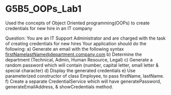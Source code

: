 # G5B5_OOPs_Lab1
Used the concepts of Object Oriented programming(OOPs) to create credentials for new hire in an IT company

Question:
You are an IT Support Administrator and are charged with the task of creating credentials for 
new hires
Your application should do the following:
a) Generate an email with the following syntax
firstNamelastName@department.company.com
b) Determine the department (Technical, Admin, Human Resource, Legal)
c) Generate a random password which will contain (number, capital letter, small letter & 
special character)
d) Display the generated credentials
e) Use parameterized constructor of class Employee, to pass firstName, lastName.
f) Create a separate CredentialService which will have generatePassword, 
generateEmailAddress, & showCredentials method.
